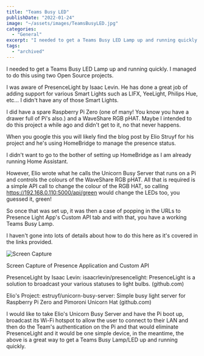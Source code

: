 ```yaml
---
title: "Teams Busy LED"
publishDate: "2022-01-24"
image: "~/assets/images/TeamsBusyLED.jpg"
categories: 
  - "General"
excerpt: "I needed to get a Teams Busy LED Lamp up and running quickly. I managed to do this using two Open Source projects. I was aware of PresenceLight by Isaac Levin. He has done a great job of adding support for various Smart Lights such as LIFX, YeeLight, Philips Hue, etc... I didn't have any of those Smart Lights..."
tags:
  - "archived"
---
```


I needed to get a Teams Busy LED Lamp up and running quickly. I managed to do this using two Open Source projects.

I was aware of PresenceLight by Isaac Levin. He has done a great job of adding support for various Smart Lights such as LIFX, YeeLight, Philips Hue, etc... I didn't have any of those Smart Lights.

I did have a spare Raspberry Pi Zero (one of many! You know you have a drawer full of Pi's also.) and a WaveShare RGB pHAT. Maybe I intended to do this project a while ago and didn't get to it, no that never happens.

When you google this you will likely find the blog post by Elio Struyf for his project and he's using HomeBridge to manage the presence status.

I didn't want to go to the bother of setting up HomeBridge as I am already running Home Assistant.

However, Elio wrote what he calls the Unicorn Busy Server that runs on a Pi and controls the colours of the WaveShare RGB pHAT.  All that is required is a simple API call to change the colour of the RGB HAT, so calling https://192.168.0.110:5000/api/green would change the LEDs too, you guessed it, green!

So once that was set up, it was then a case of popping in the URLs to Presence Light App's Custom API tab and with that, you have a working Teams Busy Lamp.

I haven't gone into lots of details about how to do this here as it's covered in the links provided.

![Screen Capture](/images/eff03ef5d6058a53033897a43603b8f4381b1b78.webp)

Screen Capture of Presence Application and Custom API

PresenceLight by Isaac Levin: isaacrlevin/presencelight: PresenceLight is a solution to broadcast your various statuses to light bulbs. (github.com)

Elio's Project: estruyf/unicorn-busy-server: Simple busy light server for Raspberry Pi Zero and Pimoroni Unicorn Hat (github.com)

I would like to take Elio's Unicorn Busy Server and have the Pi boot up, broadcast its Wi-Fi hotspot to allow the user to connect to their LAN and then do the Team's authentication on the Pi and that would eliminate PresenceLight and it would be one simple device, in the meantime, the above is a great way to get a Teams Busy Lamp/LED up and running quickly.
